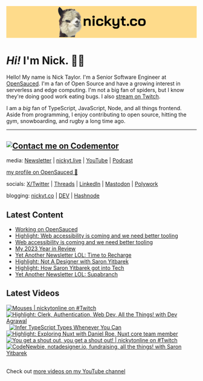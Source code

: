 <a href="https://www.nickyt.co" title="My website"><img src="github-banner.png" alt="An alpaca grinning with the words livecoding.ca beside them" /></a>

# <em>Hi!</em> I'm Nick. 👋🏻

Hello! My name is Nick Taylor. I'm a Senior Software Engineer at [OpenSauced](https://opensauced.pizza). I'm a fan of Open Source and have a growing interest in serverless and edge computing. I'm not a big fan of spiders, but I know they're doing good work eating bugs. I also [stream on Twitch](https://nickyt.live).

I am a <em>big</em> fan of TypeScript, JavaScript, Node, and all things frontend. Aside from programming, I enjoy contributing to open source, hitting the gym, snowboarding, and rugby a long time ago.

---
[![Contact me on Codementor](https://www.codementor.io/m-badges/nickytonline/im-a-cm-b.svg)](https://www.codementor.io/@nickytonline?refer=badge)
---

media: [Newsletter](https://www.iamdeveloper.com/pages/newsletter/) | [nickyt.live](https://nickyt.live) | [YouTube](https://www.youtube.com/channel/UCBLlEq0co24VFJIMEHNcPOQ) | [Podcast](https://pod.iamdeveloper.com)

[my profile on OpenSauced 🍕](https://insights.opensauced.pizza/user/nickytonline?tab=highlights)

socials: [X/Twitter](https://twitter.com/nickytonline) | [Threads](https://www.threads.net/@nickytonline) | [LinkedIn](https://www.linkedin.com/in/nickytonline) | [Mastodon](https://toot.cafe/@nickytonline) | [Polywork](https://polywork.com/nickytonline)

blogging: [nickyt.co](https://www.nickyt.co) | [DEV](https://dev.to/nickytonline) | [Hashnode](https://hashnode.iamdeveloper.com)

## Latest Content

<!-- BLOG-POST-LIST:START -->
- [Working on OpenSauced](https://www.twitch.tv/videos/2030577574)
- [Highlight: Web accessibility is coming and we need better tooling](https://www.twitch.tv/videos/2029525360)
- [Web accessibility is coming and we need better tooling](https://www.twitch.tv/videos/2026616154)
- [My 2023 Year in Review](https://www.nickyt.co/blog/my-2023-year-in-review-33ep/)
- [Yet Another Newsletter LOL: Time to Recharge](https://buttondown.email/nickytonline/archive/yet-another-newsletter-lol-time-to-recharge/)
- [Highlight: Not A Designer with Saron Yitbarek](https://www.twitch.tv/videos/2010032934)
- [Highlight: How Saron Yitbarek got into Tech](https://www.twitch.tv/videos/2010031879)
- [Yet Another Newsletter LOL: Supabranch](https://buttondown.email/nickytonline/archive/yet-another-newsletter-lol-supabranch/)
<!-- BLOG-POST-LIST:END -->

## Latest Videos

<!-- VIDEO-LIST:START --><div><a href="https://www.youtube.com/watch?v=Tex6X4kD5GM" title="Mouses | nickytonline on #Twitch"><img src="https://i1.ytimg.com/vi/Tex6X4kD5GM/hqdefault.jpg" alt="Mouses | nickytonline on #Twitch" width="360" height="270" /></a>&nbsp;&nbsp;<a href="https://www.youtube.com/watch?v=fpgA7smDOOk" title="Highlight: Clerk, Authentication, Web Dev, All the Things! with Dev Agrawal"><img src="https://i3.ytimg.com/vi/fpgA7smDOOk/hqdefault.jpg" alt="Highlight: Clerk, Authentication, Web Dev, All the Things! with Dev Agrawal" width="360" height="270" /></a>&nbsp;&nbsp;<a href="https://www.youtube.com/watch?v=FG4nnipDvg0" title="Infer TypeScript Types Whenever You Can"><img src="https://i3.ytimg.com/vi/FG4nnipDvg0/hqdefault.jpg" alt="Infer TypeScript Types Whenever You Can" width="360" height="270" /></a>&nbsp;&nbsp;<a href="https://www.youtube.com/watch?v=nkbBVJiVCQ4" title="Highlight: Exploring Nuxt with Daniel Roe, Nuxt core team member"><img src="https://i3.ytimg.com/vi/nkbBVJiVCQ4/hqdefault.jpg" alt="Highlight: Exploring Nuxt with Daniel Roe, Nuxt core team member" width="360" height="270" /></a>&nbsp;&nbsp;<a href="https://www.youtube.com/watch?v=DEjJz-uTuNA" title="You get a shout out, you get a shout out! | nickytonline on #Twitch"><img src="https://i1.ytimg.com/vi/DEjJz-uTuNA/hqdefault.jpg" alt="You get a shout out, you get a shout out! | nickytonline on #Twitch" width="360" height="270" /></a>&nbsp;&nbsp;<a href="https://www.youtube.com/watch?v=gHnlfLrpq9s" title="CodeNewbie, notadesigner.io, fundraising, all the things! with Saron Yitbarek"><img src="https://i4.ytimg.com/vi/gHnlfLrpq9s/hqdefault.jpg" alt="CodeNewbie, notadesigner.io, fundraising, all the things! with Saron Yitbarek" width="360" height="270" /></a>&nbsp;&nbsp;</div><!-- VIDEO-LIST:END -->

Check out [more videos on my YouTube channel](https://www.youtube.com/channel/UCBLlEq0co24VFJIMEHNcPOQ)
